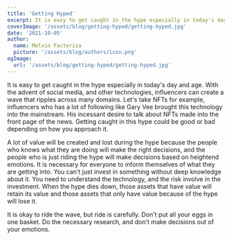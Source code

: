 ```yaml
---
title: 'Getting Hyped'
excerpt: It is easy to get caught in the hype especially in today's day and age. With the advent of social media, and other technologies, influencers can create a wave that ripples across many domains. 
coverImage: '/assets/blog/getting-hyped/getting-hyped.jpg'
date: '2021-10-05'
author:
  name: Melvin Factoriza
  picture: '/assets/blog/authors/icon.png'
ogImage:
  url: '/assets/blog/getting-hyped/getting-hyped.jpg'
---
```

It is easy to get caught in the hype especially in today's day and age. With the advent of social media, and other technologies, influencers can create a wave that ripples across many domains. Let's take NFTs for example, influencers who has a lot of following like Gary Vee brought this technology into the mainstream. His incessant desire to talk about NFTs made into the front page of the news. Getting caught in this hype could be good or bad depending on how you approach it. 

A lot of value will be created and lost during the hype because the people who knows what they are doing will make the right decisions, and the people who is just riding the hype will make decisions based on heightend emotions. It is necessary for everyone to inform themselves of what they are getting into. You can't just invest in something without deep knowledge about it. You need to understand the technology, and the risk involve in the investment. When the hype dies down, those assets that have value will retain its value and those assets that only have value because of the hype will lose it. 

It is okay to ride the wave, but ride is carefully. Don't put all your eggs in one basket. Do the necessary research, and don't make decisions out of your emotions. 